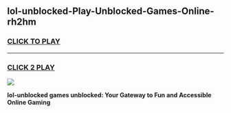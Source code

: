 
## lol-unblocked-Play-Unblocked-Games-Online-rh2hm
<h3>
<a href="https://premium76.site?title=lol-unblocked&ref=25A">CLICK TO PLAY</a></h3>
<hr>

<h3>
<a href="https://premium76.site?title=lol-unblocked&ref=25A">CLICK 2 PLAY</a>
  
</h3>

<a href="https://premium76.site?title=lol-unblocked&ref=25A"><img src="https://clearcache.store/games.png"></a>


**lol-unblocked games unblocked: Your Gateway to Fun and Accessible Online Gaming**
